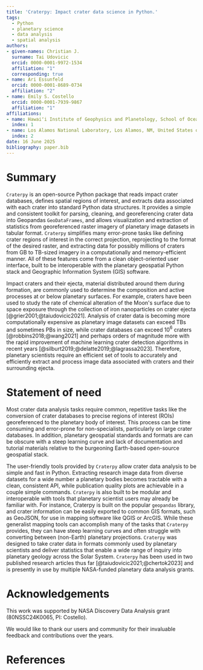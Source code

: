 ```yaml
---
title: 'Craterpy: Impact crater data science in Python.'
tags:
  - Python
  - planetary science
  - data analysis
  - spatial analysis
authors:
- given-names: Christian J.
  surname: Tai Udovicic
  orcid: 0000-0001-9972-1534
  affiliation: "1"
  corresponding: true
- name: Ari Essunfeld 
  orcid: 0000-0001-8689-0734
  affiliation: "2"
- name: Emily S. Costello
  orcid: 0000-0001-7939-9867
  affiliation: "1"
affiliations:
- name: Hawaiʻi Institute of Geophysics and Planetology, School of Ocean and Earth Science and Technology, University of Hawaiʻi at Manoa, Honolulu, HI, United States of America
  index: 1
- name: Los Alamos National Laboratory, Los Alamos, NM, United States of America
  index: 2
date: 16 June 2025
bibliography: paper.bib
---
```


# Summary

`Craterpy` is an open-source Python package that reads impact crater databases, defines spatial regions of interest, and extracts data associated with each crater into standard Python data structures. It provides a simple and consistent toolkit for parsing, cleaning, and georeferencing crater data into Geopandas `GeoDataFrames`, and allows visualization and extraction of statistics from georeferenced raster imagery of planetary image datasets in tabular format. `Craterpy` simplifies many error-prone tasks like defining crater regions of interest in the correct projection, reprojecting to the format of the desired raster, and extracting data for possibly millions of craters from GB to TB-sized imagery in a computationally and memory-efficient manner.  All of these features come from a clean object-oriented user interface, built to be interoperable with the planetary geospatial Python stack and Geographic Information System (GIS) software. 

Impact craters and their ejecta, material distributed around them during formation, are commonly used to determine the composition and active processes at or below planetary surfaces. For example, craters have been used to study the rate of chemical alteration of the Moon's surface due to space exposure through the collection of iron nanoparticles on crater ejecta [@grier2001;@taiudovicic2021]. Analysis of crater data is becoming more computationally expensive as planetary image datasets can exceed TBs and sometimes PBs in size, while crater databases can exceed 10$^6$ craters [@robbins2018;@wang2021] and perhaps orders of magnitude more with the rapid improvement of machine learning crater detection algorithms in recent years [@silburt2019;@delatte2019;@lagrassa2023]. Therefore, planetary scientists require an efficient set of tools to accurately and efficiently extract and process image data associated with craters and their surrounding ejecta. 

# Statement of need

Most crater data analysis tasks require common, repetitive tasks like the conversion of crater databases to precise regions of interest (ROIs) georeferenced to the planetary body of interest. This process can be time consuming and error-prone for non-specialists, particularly on large crater databases. In addition, planetary geospatial standards and formats are can be obscure with a steep learning curve and lack of documentation and tutorial materials relative to the burgeoning Earth-based open-source geospatial stack. 

The user-friendly tools provided by `Craterpy` allow crater data analysis to be simple and fast in Python. Extracting research image data from diverse datasets for a wide number a planetary bodies becomes tractable with a clean, consistent API, while publication quality plots are achievable in a couple simple commands. `Craterpy` is also built to be modular and interoperable with tools that planetary scientist users may already be familiar with. For instance, Craterpy is built on the popular `geopandas` library, and crater information can be easily exported to common GIS formats, such as GeoJSON, for use in mapping software like QGIS or ArcGIS. While these generalist mapping tools can accomplish many of the tasks that `Craterpy` provides, they can have steep learning curves and often struggle with converting between (non-Earth) planetary projections. `Craterpy` was designed to take crater data in formats commonly used by planetary scientists and deliver statistics that enable a wide range of inquiry into planetary geology across the Solar System. `Craterpy` has been used in two published research articles thus far [@taiudovicic2021;@chertok2023] and is presently in use by multiple NASA-funded planetary data analysis grants.

# Acknowledgements

This work was supported by NASA Discovery Data Analysis grant (80NSSC24K0065, PI: Costello).

We would like to thank our users and community for their invaluable feedback and contributions over the years.

# References